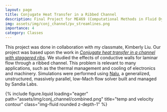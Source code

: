 ```yaml
---
layout: page
title: Conjugate Heat Transfer in a Ribbed Channel
description: Final Project for ME469 (Computational Methods in Fluid Dynamics)
img: assets/img/conj_channel/pv_streamlines.png
importance: 4
category: Classes
---
```


This project was done in collaboration with my classmate, Kimberly Liu. Our project was based upon the work in <em>[Conjugate heat transfer in a channel with staggered ribs](https://www.sciencedirect.com/science/article/pii/0017931085901425)</em>. We studied the effects of conductive walls for laminar flow through a ribbed channel. This problem is relevant to many applications, such as the thermal management and cooling of electronics and machinery. Simulations were performed using [Nalu](https://nalu.readthedocs.io/en/latest/), a generalized, unstructured, massively parallel, low-Mach flow solver built and managed by Sandia Labs.

<div class="row">
    <div class="col-sm mt-3 mt-md-0">
        {% include figure.liquid loading="eager" path="assets/img/conj_channel/combined.png" title="temp and velocity contour" class="img-fluid rounded z-depth-1" %}
    </div>
</div>

